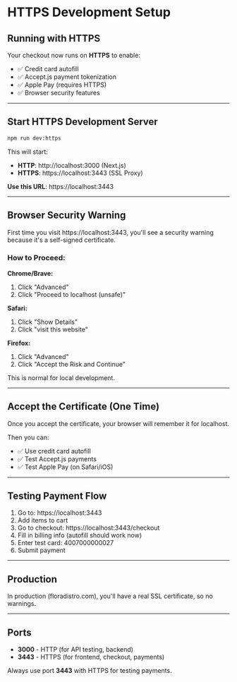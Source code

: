 # HTTPS Development Setup

## Running with HTTPS

Your checkout now runs on **HTTPS** to enable:
- ✅ Credit card autofill
- ✅ Accept.js payment tokenization
- ✅ Apple Pay (requires HTTPS)
- ✅ Browser security features

---

## Start HTTPS Development Server

```bash
npm run dev:https
```

This will start:
- **HTTP**: http://localhost:3000 (Next.js)
- **HTTPS**: https://localhost:3443 (SSL Proxy)

**Use this URL**: https://localhost:3443

---

## Browser Security Warning

First time you visit https://localhost:3443, you'll see a security warning because it's a self-signed certificate.

### How to Proceed:

**Chrome/Brave:**
1. Click "Advanced"
2. Click "Proceed to localhost (unsafe)"

**Safari:**
1. Click "Show Details"
2. Click "visit this website"

**Firefox:**
1. Click "Advanced"
2. Click "Accept the Risk and Continue"

This is normal for local development.

---

## Accept the Certificate (One Time)

Once you accept the certificate, your browser will remember it for localhost.

Then you can:
- ✅ Use credit card autofill
- ✅ Test Accept.js payments
- ✅ Test Apple Pay (on Safari/iOS)

---

## Testing Payment Flow

1. Go to: https://localhost:3443
2. Add items to cart
3. Go to checkout: https://localhost:3443/checkout
4. Fill in billing info (autofill should work now)
5. Enter test card: 4007000000027
6. Submit payment

---

## Production

In production (floradistro.com), you'll have a real SSL certificate, so no warnings.

---

## Ports

- **3000** - HTTP (for API testing, backend)
- **3443** - HTTPS (for frontend, checkout, payments)

Always use port **3443** with HTTPS for testing payments.

